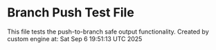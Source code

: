 # Branch Push Test File
This file tests the push-to-branch safe output functionality.
Created by custom engine at: Sat Sep  6 19:51:13 UTC 2025
